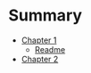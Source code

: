 # Summary

- [Chapter 1](./chapter_1.md)
  - [Readme](./chapter_1_readme.md)
- [Chapter 2](./chapter_2.md)
